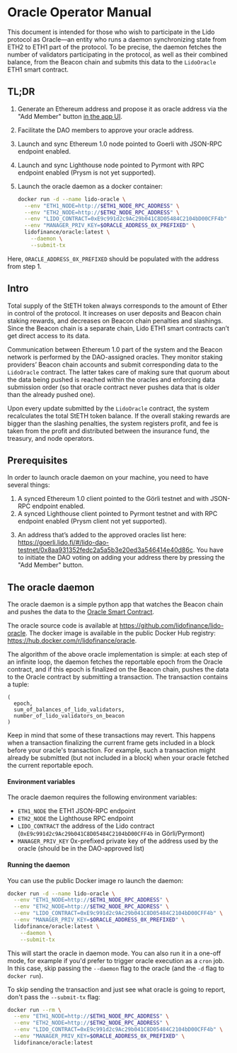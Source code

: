 # Oracle Operator Manual

This document is intended for those who wish to participate in the Lido protocol as Oracle—an entity who runs a daemon synchronizing state from ETH2 to ETH1 part of the protocol. To be precise, the daemon fetches the number of validators participating in the protocol, as well as their combined balance, from the Beacon chain and submits this data to the `LidoOracle` ETH1 smart contract.

## TL;DR

1. Generate an Ethereum address and propose it as oracle address via the "Add Member" button [in the app UI].
2. Facilitate the DAO members to approve your oracle address.
3. Launch and sync Ethereum 1.0 node pointed to Goerli with JSON-RPC endpoint enabled.
4. Launch and sync Lighthouse node pointed to Pyrmont with RPC endpoint enabled (Prysm is not yet supported).
5. Launch the oracle daemon as a docker container:

    ```sh
    docker run -d --name lido-oracle \
      --env "ETH1_NODE=http://$ETH1_NODE_RPC_ADDRESS" \
      --env "ETH2_NODE=http://$ETH2_NODE_RPC_ADDRESS" \
      --env "LIDO_CONTRACT=0xE9c991d2c9Ac29b041C8D05484C2104bD00CFF4b" \
      --env "MANAGER_PRIV_KEY=$ORACLE_ADDRESS_0X_PREFIXED" \
      lidofinance/oracle:latest \
        --daemon \
        --submit-tx
    ```

Here, `ORACLE_ADDRESS_0X_PREFIXED` should be populated with the address from step 1.

[in the app UI]: https://goerli.lido.fi/#/lido-dao-testnet/0x8aa931352fedc2a5a5b3e20ed3a546414e40d86c

## Intro

Total supply of the StETH token always corresponds to the amount of Ether in control of the protocol. It increases on user deposits and Beacon chain staking rewards, and decreases on Beacon chain penalties and slashings. Since the Beacon chain is a separate chain, Lido ETH1 smart contracts can’t get direct access to its data.

Communication between Ethereum 1.0 part of the system and the Beacon network is performed by the DAO-assigned oracles. They monitor staking providers’ Beacon chain accounts and submit corresponding data to the `LidoOracle` contract. The latter takes care of making sure that quorum
about the data being pushed is reached within the oracles and enforcing data submission order (so that oracle contract never pushes data that is older than the already pushed one).

Upon every update submitted by the `LidoOracle` contract, the system recalculates the total StETH token balance. If the overall staking rewards are bigger than the slashing penalties, the system registers profit, and fee is taken from the profit and distributed between the insurance fund,
the treasury, and node operators.

## Prerequisites

In order to launch oracle daemon on your machine, you need to have several things:

1. A synced Ethereum 1.0 client pointed to the Görli testnet and with JSON-RPC endpoint enabled.
2. A synced Lighthouse client pointed to Pyrmont testnet and with RPC endpoint enabled (Prysm client not yet supported).
3) An address that’s added to the approved oracles list here: https://goerli.lido.fi/#/lido-dao-testnet/0x8aa931352fedc2a5a5b3e20ed3a546414e40d86c. You have to initiate the DAO voting on adding your address there by pressing the "Add Member" button.

## The oracle daemon

The oracle daemon is a simple python app that watches the Beacon chain and pushes the data to the [Oracle Smart Contract](https://goerli.etherscan.io/address/0x8aA931352fEdC2A5a5b3E20ed3A546414E40D86C).

The oracle source code is available at https://github.com/lidofinance/lido-oracle. The docker image is available in the public Docker Hub registry: https://hub.docker.com/r/lidofinance/oracle.

The algorithm of the above oracle implementation is simple: at each step of an infinite loop, the daemon fetches the reportable epoch from the Oracle contract, and if this epoch is finalized on the Beacon chain, pushes the data to the Oracle contract by submitting a transaction. The transaction contains a tuple:

```text
(
  epoch,
  sum_of_balances_of_lido_validators,
  number_of_lido_validators_on_beacon
)
```

Keep in mind that some of these transactions may revert. This happens when a transaction finalizing the current frame gets included in a block before your oracle's transaction. For example, such a transaction might already be submitted (but not included in a block) when your oracle fetched the current reportable epoch.

#### Environment variables

The oracle daemon requires the following environment variables:

* `ETH1_NODE` the ETH1 JSON-RPC endpoint
* `ETH2_NODE` the Lighthouse RPC endpoint
* `LIDO_CONTRACT` the address of the Lido contract (`0xE9c991d2c9Ac29b041C8D05484C2104bD00CFF4b` in Görli/Pyrmont)
* `MANAGER_PRIV_KEY` 0x-prefixed private key of the address used by the oracle (should be in the DAO-approved list)

#### Running the daemon

You can use the public Docker image ro launch the daemon:

```sh
docker run -d --name lido-oracle \
  --env "ETH1_NODE=http://$ETH1_NODE_RPC_ADDRESS" \
  --env "ETH2_NODE=http://$ETH2_NODE_RPC_ADDRESS" \
  --env "LIDO_CONTRACT=0xE9c991d2c9Ac29b041C8D05484C2104bD00CFF4b" \
  --env "MANAGER_PRIV_KEY=$ORACLE_ADDRESS_0X_PREFIXED" \
  lidofinance/oracle:latest \
    --daemon \
    --submit-tx
```

This will start the oracle in daemon mode. You can also run it in a one-off mode, for example if you'd prefer to trigger oracle execution as a `cron` job. In this case, skip passing the `--daemon` flag to the oracle (and the `-d` flag to `docker run`).

To skip sending the transaction and just see what oracle is going to report, don't pass the `--submit-tx` flag:

```sh
docker run --rm \
  --env "ETH1_NODE=http://$ETH1_NODE_RPC_ADDRESS" \
  --env "ETH2_NODE=http://$ETH2_NODE_RPC_ADDRESS" \
  --env "LIDO_CONTRACT=0xE9c991d2c9Ac29b041C8D05484C2104bD00CFF4b" \
  --env "MANAGER_PRIV_KEY=$ORACLE_ADDRESS_0X_PREFIXED" \
  lidofinance/oracle:latest
```
